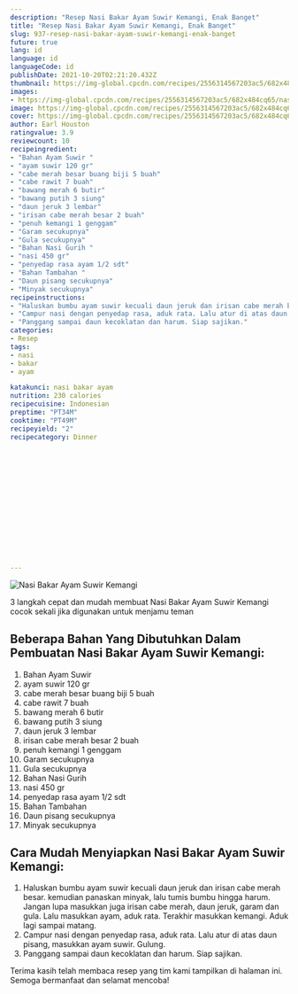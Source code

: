 ```yaml
---
description: "Resep Nasi Bakar Ayam Suwir Kemangi, Enak Banget"
title: "Resep Nasi Bakar Ayam Suwir Kemangi, Enak Banget"
slug: 937-resep-nasi-bakar-ayam-suwir-kemangi-enak-banget
future: true
lang: id
language: id
languageCode: id
publishDate: 2021-10-20T02:21:20.432Z 
thumbnail: https://img-global.cpcdn.com/recipes/2556314567203ac5/682x484cq65/nasi-bakar-ayam-suwir-kemangi-foto-resep-utama.png
images:
- https://img-global.cpcdn.com/recipes/2556314567203ac5/682x484cq65/nasi-bakar-ayam-suwir-kemangi-foto-resep-utama.png
image: https://img-global.cpcdn.com/recipes/2556314567203ac5/682x484cq65/nasi-bakar-ayam-suwir-kemangi-foto-resep-utama.png
cover: https://img-global.cpcdn.com/recipes/2556314567203ac5/682x484cq65/nasi-bakar-ayam-suwir-kemangi-foto-resep-utama.png
author: Earl Houston
ratingvalue: 3.9
reviewcount: 10
recipeingredient:
- "Bahan Ayam Suwir "
- "ayam suwir 120 gr"
- "cabe merah besar buang biji 5 buah"
- "cabe rawit 7 buah"
- "bawang merah 6 butir"
- "bawang putih 3 siung"
- "daun jeruk 3 lembar"
- "irisan cabe merah besar 2 buah"
- "penuh kemangi 1 genggam"
- "Garam secukupnya"
- "Gula secukupnya"
- "Bahan Nasi Gurih "
- "nasi 450 gr"
- "penyedap rasa ayam 1/2 sdt"
- "Bahan Tambahan "
- "Daun pisang secukupnya"
- "Minyak secukupnya"
recipeinstructions:
- "Haluskan bumbu ayam suwir kecuali daun jeruk dan irisan cabe merah besar. kemudian panaskan minyak, lalu tumis bumbu hingga harum. Jangan lupa masukkan juga irisan cabe merah, daun jeruk, garam dan gula. Lalu masukkan ayam, aduk rata. Terakhir masukkan kemangi. Aduk lagi sampai matang."
- "Campur nasi dengan penyedap rasa, aduk rata. Lalu atur di atas daun pisang, masukkan ayam suwir. Gulung."
- "Panggang sampai daun kecoklatan dan harum. Siap sajikan."
categories:
- Resep
tags:
- nasi
- bakar
- ayam

katakunci: nasi bakar ayam 
nutrition: 230 calories
recipecuisine: Indonesian
preptime: "PT34M"
cooktime: "PT49M"
recipeyield: "2"
recipecategory: Dinner


     
    
    
    
    
    
    
    
    
    
    
      
    
---
```



![Nasi Bakar Ayam Suwir Kemangi](https://img-global.cpcdn.com/recipes/2556314567203ac5/682x484cq65/nasi-bakar-ayam-suwir-kemangi-foto-resep-utama.png)

3 langkah cepat dan mudah membuat  Nasi Bakar Ayam Suwir Kemangi cocok sekali jika digunakan untuk menjamu teman

<!--inarticleads1-->

## Beberapa Bahan Yang Dibutuhkan Dalam Pembuatan Nasi Bakar Ayam Suwir Kemangi:

1. Bahan Ayam Suwir 
1. ayam suwir 120 gr
1. cabe merah besar buang biji 5 buah
1. cabe rawit 7 buah
1. bawang merah 6 butir
1. bawang putih 3 siung
1. daun jeruk 3 lembar
1. irisan cabe merah besar 2 buah
1. penuh kemangi 1 genggam
1. Garam secukupnya
1. Gula secukupnya
1. Bahan Nasi Gurih 
1. nasi 450 gr
1. penyedap rasa ayam 1/2 sdt
1. Bahan Tambahan 
1. Daun pisang secukupnya
1. Minyak secukupnya



<!--inarticleads2-->

## Cara Mudah Menyiapkan Nasi Bakar Ayam Suwir Kemangi:

1. Haluskan bumbu ayam suwir kecuali daun jeruk dan irisan cabe merah besar. kemudian panaskan minyak, lalu tumis bumbu hingga harum. Jangan lupa masukkan juga irisan cabe merah, daun jeruk, garam dan gula. Lalu masukkan ayam, aduk rata. Terakhir masukkan kemangi. Aduk lagi sampai matang.
1. Campur nasi dengan penyedap rasa, aduk rata. Lalu atur di atas daun pisang, masukkan ayam suwir. Gulung.
1. Panggang sampai daun kecoklatan dan harum. Siap sajikan.




Terima kasih telah membaca resep yang tim kami tampilkan di halaman ini. Semoga bermanfaat dan selamat mencoba!

